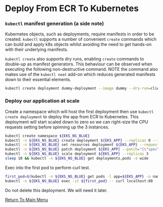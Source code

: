 # Deploy From ECR To Kubernetes

### `kubectl` manifest generation (a side note)

Kubernetes objects, such as deployments, require manifests in order to be created. `kubectl` supports a number of convenient `create` commands which can build and apply k8s objects whilst avoiding the need to get hands-on with their underlying manifests.

`kubectl create` also supports dry runs, enabling `create` commands to double-up as manifest generators. This behaviour can be observed when executing the following non-destructive command. NOTE the command also makes use of the `kubectl neat` add-on which reduces generated manifests down to their essential elements.
```bash
kubectl create deployment dummy-deployment --image dummy --dry-run=client -o yaml | kubectl neat
```

### Deploy our application at scale

Create a namespace which will host the first deployment then use `kubectl create deployment` to deploy the app from ECR to Kubernetes.
This deployment will start scaled down to zero so we can right-size the CPU requests setting before spinning up the 3 instances.
```bash
kubectl create namespace ${EKS_NS_BLUE}
kubectl -n ${EKS_NS_BLUE} create deployment ${EKS_APP} --replicas 0 --image ${EKS_APP_ECR_REPO}:${EKS_APP_VERSION} # begin with zero replicas
kubectl -n ${EKS_NS_BLUE} set resources deployment ${EKS_APP} --requests=cpu=200m,memory=200Mi                     # right-size the pods
kubectl -n ${EKS_NS_BLUE} patch deployment ${EKS_APP} --patch="{\"spec\":{\"template\":{\"spec\":{\"containers\":[{\"name\":\"${EKS_APP}\",\"imagePullPolicy\":\"Always\"}]}}}}"
kubectl -n ${EKS_NS_BLUE} scale deployment ${EKS_APP} --replicas 3                                                 # start 3 instances
sleep 10 && kubectl -n ${EKS_NS_BLUE} get deployments,pods -o wide                                                 # inspect objects
```

Exec into the first pod to perform curl test.
```bash
first_pod=$(kubectl -n ${EKS_NS_BLUE} get pods -l app=${EKS_APP} -o name | head -1)
kubectl -n ${EKS_NS_BLUE} exec -it ${first_pod} -- curl localhost:80
```

Do not delete this deployment. We will need it later.

[Return To Main Menu](/README.md)
